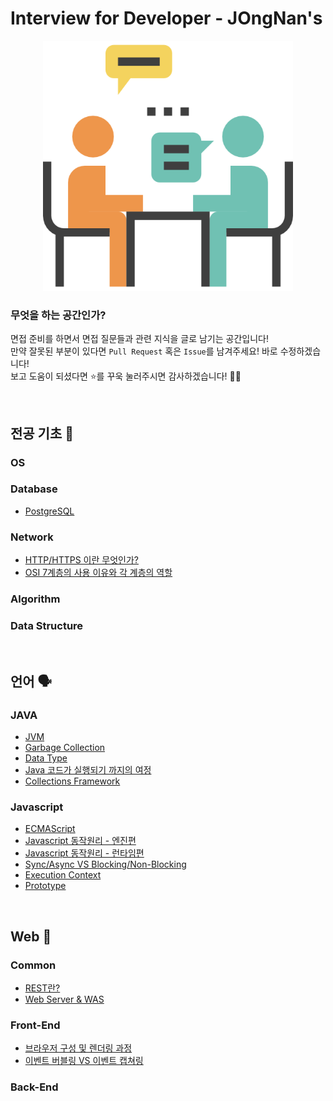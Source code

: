# Interview for Developer - JOngNan's

<p align="center"><img src="interview.png" width="400" height="400"></p>

### 무엇을 하는 공간인가?

면접 준비를 하면서 면접 질문들과 관련 지식을 글로 남기는 공간입니다!  
만약 잘못된 부분이 있다면 `Pull Request` 혹은 `Issue`를 남겨주세요! 바로 수정하겠습니다!  
보고 도움이 되셨다면 ⭐️를 꾸욱 눌러주시면 감사하겠습니다! 👏🏻

<br>

## 전공 기초 📃

### OS

### Database

* [PostgreSQL](/Database/Postgresql.md)

### Network

* [HTTP/HTTPS 이란 무엇인가?](/Network/HTTP-HTTPS.md)
* [OSI 7계층의 사용 이유와 각 계층의 역할](/Network/OSI7.md)

### Algorithm

### Data Structure

<br>

## 언어 🗣

### JAVA

* [JVM](/Java/JVM.md)
* [Garbage Collection](/Java/GC.md)
* [Data  Type](/Java/data_type.md)
* [Java 코드가 실행되기 까지의 여정](/Java/java_execution.md)
* [Collections Framework](/Java/jcf.md)

### Javascript

* [ECMAScript](/Javascript/ecmascript.md)
* [Javascript 동작원리 - 엔진편](/Javascript/javascript_mechanism_engine.md)
* [Javascript 동작원리 - 런타임편](/Javascript/javascript_mechanism_runtime.md)
* [Sync/Async VS Blocking/Non-Blocking](/Javascript/sync_async_blocking_nonBlocking.md)
* [Execution Context](/Javascript/execution_context.md)
* [Prototype](/Javascript/prototype.md)

<br>

## Web 📧

### Common

* [REST란?](/Common/REST.md)
* [Web Server & WAS](/Common/WS-WAS.md)

### Front-End

* [브라우저 구성 및 렌더링 과정](/Front-End/browser_struct_rendering.md)
* [이벤트 버블링 VS 이벤트 캡쳐링](/Front-End/bubbling_capturing.md)

### Back-End
